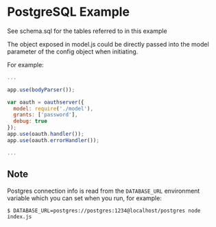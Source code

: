 # PostgreSQL Example

See schema.sql for the tables referred to in this example

The object exposed in model.js could be directly passed into the model parameter of the config object when initiating.

For example:

```js
...

app.use(bodyParser());

var oauth = oauthserver({
  model: require('./model'),
  grants: ['password'],
  debug: true
});
app.use(oauth.handler());
app.use(oauth.errorHandler());

...
```

## Note

Postgres connection info is read from the `DATABASE_URL` environment variable which you can set when you run, for example:

```
$ DATABASE_URL=postgres://postgres:1234@localhost/postgres node index.js
```